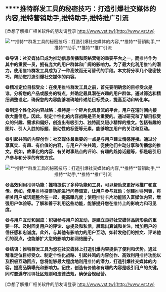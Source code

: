 ## ****推特**群发工具的秘密技巧：打造引爆社交媒体的内容,**推特**营销助手,**推特**助手,**推特**推广引流**

[😍想了解推广相关软件的朋友请登录 http://www.vst.tw](http://www.vst.tw)

 <center><img src="https://vst.tw/MP4/tuiguang/png/2.png" alt="**推特**群发工具的秘密技巧：打造引爆社交媒体的内容,**推特**营销助手,**推特**助手,**推特**推广引流"></center>

**😄导语：社交媒体已成为推动信息传播和网络营销的重要平台之一，而**推特**作为其中的重要一员，拥有庞大的用户群体和广阔的影响力。为了最大化利用**推特**的潜力，使用**推特**群发工具成为了一种高效而无可替代的手段。本文将分享几个秘密技巧，帮助您打造引爆社交媒体的内容。**

**😄精准定位目标受众：在使用**推特**群发工具之前，首先要明确您的目标受众是谁。分析您的产品或服务的特点，并确定最具潜在兴趣的用户群体。通过筛选和精细调整设定，确保您的内容能够准确地传递给目标受众，提高互动和转化率。**

**😄制定个性化的内容战略：**推特**是一个碎片化信息流的平台，用户在短时间内接收大量信息。因此，制定个性化的内容战略是至关重要的。通过研究和了解目标受众的兴趣、需求和偏好，创造出有吸引力、独特而又短小精悍的推文。包括有趣的图片、引人入胜的标题、鼓动性的标签等元素，能够增加用户的关注和互动。**

**😄引起共鸣的内容创作：社交媒体最重要的一点是与用户建立情感连接。通过分享真实、有趣、有价值的内容，与用户产生共鸣，促使他们主动分享和传播您的推文。例如，故事化的内容、有关时事热点的评论、有趣的趋势话题等，都是吸引用户参与和分享的有效方式。**

 <center><img src="https://vst.tw/MP4/tuiguang/png/6.png" alt="**推特**群发工具的秘密技巧：打造引爆社交媒体的内容,**推特**营销助手,**推特**助手,**推特**推广引流"></center>

**😄高效利用**推特**功能：**推特**提供了多种功能和工具，可以帮助您更好地推广和宣传。例如，使用**推特**投票功能进行问卷调查，让用户参与互动；创建**推特**列表，将相关用户或话题整合在一起，提高曝光度；使用**推特**卡片功能嵌入富媒体内容，增强用户体验等。了解和善于利用这些功能，能够提升您在**推特**上的影响力和可见度。**

**😄与用户互动和回应：积极参与用户的互动，是建立良好社交媒体品牌形象的重要一环。及时回复用户的评论、@提及和私信，展现出真诚和关注，增加用户的信任感和忠诚度。此外，与其他有影响力的用户互动，如转发他们的推文、评论他们的观点，也能够扩大您的影响力和网络圈子。**

**😄结语：**推特**群发工具为您在社交媒体上打造引爆内容提供了便利和优势。通过精准定位目标受众、制定个性化战略、引起共鸣的内容创作、高效利用**推特**功能以及积极互动回应，您将能够最大程度地利用**推特**的潜力，打造引爆社交媒体的内容，提高品牌曝光和影响力。记住，创造有价值和有趣的内容是吸引用户的关键，同时要遵守**推特**社区规则和法律法规，确保合规经营。**

[😍想了解推广相关软件的朋友请登录 http://www.vst.tw](http://www.vst.tw)



